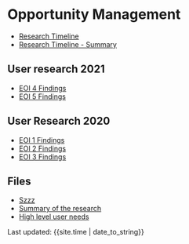 # Opportunity Management

- [Research Timeline](timeline/)
- [Research Timeline - Summary](timelinelight3/)

## User research 2021

- [EOI 4 Findings]()
- [EOI 5 Findings]()


## User Research 2020
- [EOI 1 Findings]()
- [EOI 2 Findings]()
- [EOI 3 Findings]()


## Files
- [Szzz](overview/)
- [Summary of the research](yyy/)
- [High level user needs](zzz/)

<div>Last updated: {{site.time | date_to_string}}</div>
